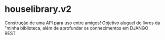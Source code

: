 # houselibrary.v2

Construção de uma API para uso entre amigos! Objetivo aluguel de livros da "minha biblioteca, além de aprofundar os conhecimentos em DJANGO REST
